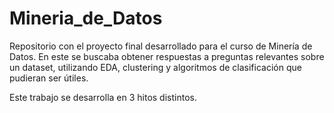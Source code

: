 # Mineria_de_Datos

Repositorio con el proyecto final desarrollado para el curso de Minería de Datos. En este se buscaba obtener respuestas a preguntas relevantes sobre un dataset, utilizando EDA, clustering y algoritmos de clasificación que pudieran ser útiles. 

Este trabajo se desarrolla en 3 hitos distintos.
